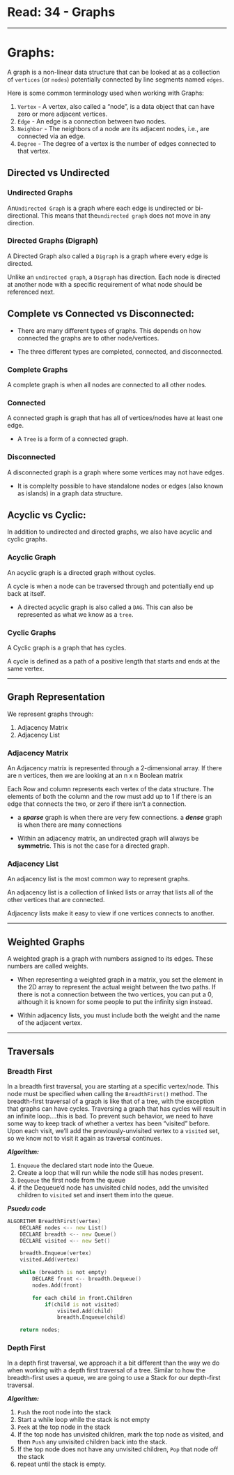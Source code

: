 # Read: 34 - Graphs

<hr>

# Graphs:

A graph is a non-linear data structure that can be looked at as a collection of `vertices` (or `nodes`) potentially connected by line segments named `edges`.

Here is some common terminology used when working with Graphs:

1. `Vertex` - A vertex, also called a “node”, is a data object that can have zero or more adjacent vertices.
2. `Edge` - An edge is a connection between two nodes.
3. `Neighbor` - The neighbors of a node are its adjacent nodes, i.e., are connected via an edge.
4. `Degree` - The degree of a vertex is the number of edges connected to that vertex.

## Directed vs Undirected

### Undirected Graphs

An`Undirected Graph` is a graph where each edge is undirected or bi-directional. This means that the`undirected graph` does not move in any direction.

### Directed Graphs (Digraph)

A Directed Graph also called a `Digraph` is a graph where every edge is directed.

Unlike an `undirected graph`, a `Digraph` has direction. Each node is directed at another node with a specific requirement of what node should be referenced next.


## Complete vs Connected vs Disconnected:

* There are many different types of graphs. This depends on how connected the graphs are to other node/vertices.

* The three different types are completed, connected, and disconnected.

### Complete Graphs

A complete graph is when all nodes are connected to all other nodes. 

### Connected

A connected graph is graph that has all of vertices/nodes have at least one edge.

* A `Tree` is a form of a connected graph.

### Disconnected

A disconnected graph is a graph where some vertices may not have edges.

* It is complelty possible to have standalone nodes or edges (also known as islands) in a graph data structure.

## Acyclic vs Cyclic:

In addition to undirected and directed graphs, we also have acyclic and cyclic graphs.

### Acyclic Graph

An acyclic graph is a directed graph without cycles.

A cycle is when a node can be traversed through and potentially end up back at itself.

* A directed acyclic graph is also called a `DAG`. This can also be represented as what we know as a `tree`.

### Cyclic Graphs

A Cyclic graph is a graph that has cycles.

A cycle is defined as a path of a positive length that starts and ends at the same vertex.

<hr>

## Graph Representation

We represent graphs through:

1. Adjacency Matrix
2. Adjacency List

### Adjacency Matrix

An Adjacency matrix is represented through a 2-dimensional array. If there are n vertices, then we are looking at an n x n Boolean matrix

Each Row and column represents each vertex of the data structure. The elements of both the column and the row must add up to 1 if there is an edge that connects the two, or zero if there isn’t a connection.

* a ***sparse*** graph is when there are very few connections. a ***dense*** graph is when there are many connections

* Within an adjacency matrix, an undirected graph will always be **symmetric**. This is not the case for a directed graph.

### Adjacency List

An adjacency list is the most common way to represent graphs.

An adjacency list is a collection of linked lists or array that lists all of the other vertices that are connected.

Adjacency lists make it easy to view if one vertices connects to another.

<hr>

## Weighted Graphs
A weighted graph is a graph with numbers assigned to its edges. These numbers are called weights.

* When representing a weighted graph in a matrix, you set the element in the 2D array to represent the actual weight between the two paths. If there is not a connection between the two vertices, you can put a 0, although it is known for some people to put the infinity sign instead.

* Within adjacency lists, you must include both the weight and the name of the adjacent vertex.

<hr>


## Traversals

### Breadth First

In a breadth first traversal, you are starting at a specific vertex/node. This node must be specified when calling the `BreadthFirst()` method. The breadth-first traversal of a graph is like that of a tree, with the exception that graphs can have cycles. Traversing a graph that has cycles will result in an infinite loop….this is bad. To prevent such behavior, we need to have some way to keep track of whether a vertex has been “visited” before. Upon each visit, we’ll add the previously-unvisited vertex to a `visited` set, so we know not to visit it again as traversal continues.

***Algorithm:***

1. `Enqueue` the declared start node into the Queue.
2. Create a loop that will run while the node still has nodes present.
3. `Dequeue` the first node from the queue
4. if the Dequeue‘d node has unvisited child nodes, add the unvisited children to `visited` set and insert them into the queue.

***Psuedu code***

```d
ALGORITHM BreadthFirst(vertex)
    DECLARE nodes <-- new List()
    DECLARE breadth <-- new Queue()
    DECLARE visited <-- new Set()

    breadth.Enqueue(vertex)
    visited.Add(vertex)

    while (breadth is not empty)
        DECLARE front <-- breadth.Dequeue()
        nodes.Add(front)

        for each child in front.Children
            if(child is not visited)
                visited.Add(child)
                breadth.Enqueue(child)   

    return nodes;
```

### Depth First

In a depth first traversal, we approach it a bit different than the way we do when working with a depth first traversal of a tree. Similar to how the breadth-first uses a queue, we are going to use a Stack for our depth-first traversal.

***Algorithm:***

1. `Push` the root node into the stack
2. Start a while loop while the stack is not empty
3. `Peek` at the top node in the stack
4. If the top node has unvisited children, mark the top node as visited, and then `Push` any unvisited children back into the stack.
5. If the top node does not have any unvisited children, `Pop` that node off the stack
6. repeat until the stack is empty.


